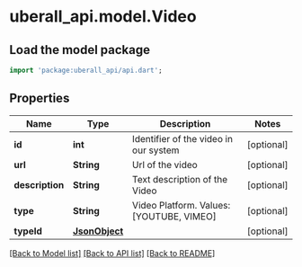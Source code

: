 # uberall_api.model.Video

## Load the model package
```dart
import 'package:uberall_api/api.dart';
```

## Properties
Name | Type | Description | Notes
------------ | ------------- | ------------- | -------------
**id** | **int** | Identifier of the video in our system | [optional] 
**url** | **String** | Url of the video | [optional] 
**description** | **String** | Text description of the Video | [optional] 
**type** | **String** | Video Platform. Values: [YOUTUBE, VIMEO] | [optional] 
**typeId** | [**JsonObject**](.md) |  | [optional] 

[[Back to Model list]](../README.md#documentation-for-models) [[Back to API list]](../README.md#documentation-for-api-endpoints) [[Back to README]](../README.md)


